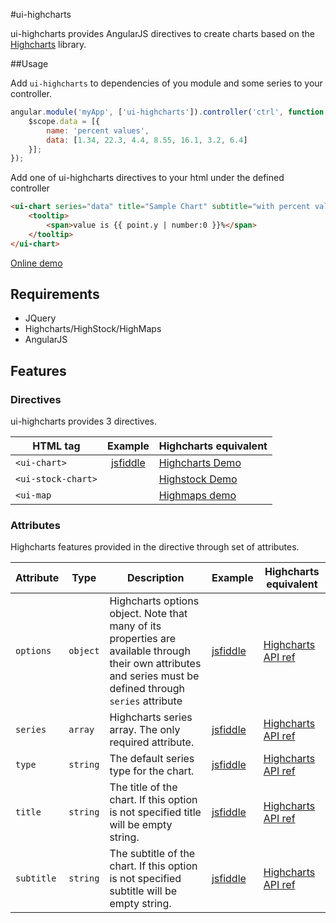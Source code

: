 #ui-highcharts

ui-highcharts provides AngularJS directives to create charts based on the [Highcharts](http://www.highcharts.com/) library.

##Usage

Add `ui-highcharts` to dependencies of you module and some series to your controller.

```javascript
angular.module('myApp', ['ui-highcharts']).controller('ctrl', function ($scope) {
    $scope.data = [{
        name: 'percent values',
        data: [1.34, 22.3, 4.4, 8.55, 16.1, 3.2, 6.4]
    }];
});
```

Add one of ui-highcharts directives to your html under the defined controller

```html
<ui-chart series="data" title="Sample Chart" subtitle="with percent values">
    <tooltip>
        <span>value is {{ point.y | number:0 }}%</span>
    </tooltip>
</ui-chart>
```

[Online demo](http://jsfiddle.net/gh/get/library/pure/gevgeny/ui-highcharts/tree/master/samples/main-example)

## Requirements

- JQuery
- Highcharts/HighStock/HighMaps
- AngularJS

## Features

### Directives
ui-highcharts provides 3 directives.

| HTML tag      | Example | Highcharts equivalent |
| ------------- |:-------:| ----------------------|
| `<ui-chart>`  | [jsfiddle](http://jsfiddle.net/gh/get/library/pure/gevgeny/ui-highcharts/tree/master/samples/simple-chart) | [Highcharts Demo](http://www.highcharts.com/demo) |
| `<ui-stock-chart>` | | [Highstock Demo](http://www.highcharts.com/stock/demo) |
| `<ui-map` |  | [Highmaps demo](http://www.highcharts.com/maps/demo) |

### Attributes
Highcharts features provided in the directive through set of attributes.

| Attribute             | Type     | Description                                   | Example                                           | Highcharts equivalent |
| ----------------------|----------|-----------------------------------------------|---------------------------------------------------|-----------------------|
| `options`             | `object` | Highcharts options object. Note that many of its properties are available through their own attributes and series must be defined through `series` attribute           | [jsfiddle](http://jsfiddle.net/gh/get/library/pure/gevgeny/ui-highcharts/tree/master/samples/legend-events)    | [Highcharts API ref](http://api.highcharts.com/highcharts) |
| `series`              | `array`  | Highcharts series array. The only required attribute.                                             | [jsfiddle](http://jsfiddle.net/gh/get/library/pure/gevgeny/ui-highcharts/tree/master/samples/main-chart)    | [Highcharts API ref](http://api.highcharts.com/highcharts#series) |
| `type`                | `string` | The default series type for the chart.                                                            | [jsfiddle](http://jsfiddle.net/gh/get/library/pure/gevgeny/ui-highcharts/tree/master/samples/bar-chart)    | [Highcharts API ref](http://api.highcharts.com/highcharts#chart.type) |
| `title`               | `string` | The title of the chart. If this option is not specified title will be empty string.               | [jsfiddle](http://jsfiddle.net/gh/get/library/pure/gevgeny/ui-highcharts/tree/master/samples/simple-chart)    | [Highcharts API ref](http://api.highcharts.com/highcharts#title.text) |
| `subtitle`            | `string` | The subtitle of the chart. If this option is not specified subtitle will be empty string.         | [jsfiddle](http://jsfiddle.net/gh/get/library/pure/gevgeny/ui-highcharts/tree/master/samples/simple-chart)                | [Highcharts API ref](http://api.highcharts.com/highcharts#subtitle.text) |






    


